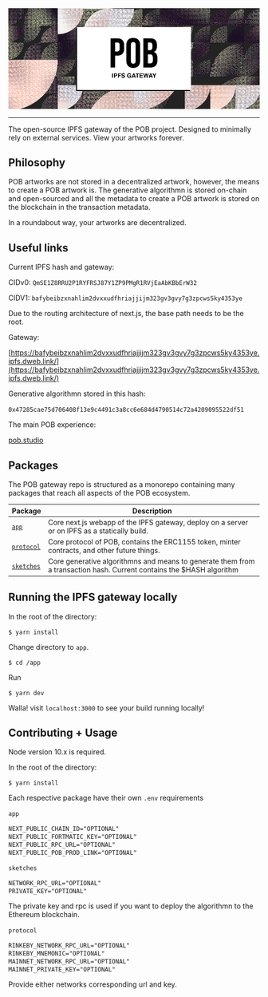 <img src="./images/banner.png" >

---

The open-source IPFS gateway of the POB project. Designed to minimally rely on external services. View your artworks forever.

## Philosophy

POB artworks are not stored in a decentralized artwork, however, the means to create a POB artwork is. The generative algorithmn is stored on-chain and open-sourced and all the metadata to create a POB artwork is stored on the blockchain in the transaction metadata.

In a roundabout way, your artworks are decentralized.

## Useful links

Current IPFS hash and gateway:

CIDv0:
`QmSE1Z8RRU2P1RYFRSJ87Y1ZP9PMgR1RVjEaAbKBbErW32`

CIDV1:
`bafybeibzxnahlim2dvxxudfhriajjijm323gv3gvy7g3zpcws5ky4353ye`

Due to the routing architecture of next.js, the base path needs to be the root.

Gateway:

[https://bafybeibzxnahlim2dvxxudfhriajjijm323gv3gvy7g3zpcws5ky4353ye.ipfs.dweb.link/](https://bafybeibzxnahlim2dvxxudfhriajjijm323gv3gvy7g3zpcws5ky4353ye.ipfs.dweb.link/)

Generative algorithmn stored in this hash:

`0x47285cae75d706408f13e9c4491c3a8cc6e684d4790514c72a4209095522df51`

The main POB experience:

[pob.studio](https://pob.studio)

## Packages

The POB gateway repo is structured as a monorepo containing many packages that reach all aspects of the POB ecosystem.

| Package                                                        | Description                                                                                   |
| -------------------------------------------------------------- | --------------------------------------------------------------------------------------------- |
| [`app`](/app)                   | Core next.js webapp of the IPFS gateway, deploy on a server or on IPFS as a statically build. |
| [`protocol`](/protocol) | Core protocol of POB, contains the ERC1155 token, minter contracts, and other future things. |
| [`sketches`](/sketches) | Core generative algorithmns and means to generate them from a transaction hash. Current contains the $HASH algorithm |

## Running the IPFS gateway locally

In the root of the directory: 

```
$ yarn install
```

Change directory to `app`.
```
$ cd /app
```

Run
```
$ yarn dev
```

Walla! visit `localhost:3000` to see your build running locally!

## Contributing + Usage

Node version 10.x is required.

In the root of the directory: 

```
$ yarn install
```

Each respective package have their own `.env` requirements

`app`
```
NEXT_PUBLIC_CHAIN_ID="OPTIONAL"
NEXT_PUBLIC_FORTMATIC_KEY="OPTIONAL"
NEXT_PUBLIC_RPC_URL="OPTIONAL"
NEXT_PUBLIC_POB_PROD_LINK="OPTIONAL"
```

`sketches`
```
NETWORK_RPC_URL="OPTIONAL"
PRIVATE_KEY="OPTIONAL"
```
The private key and rpc is used if you want to deploy the algorithmn to the Ethereum blockchain.


`protocol`
```
RINKEBY_NETWORK_RPC_URL="OPTIONAL"
RINKEBY_MNEMONIC="OPTIONAL"
MAINNET_NETWORK_RPC_URL="OPTIONAL"
MAINNET_PRIVATE_KEY="OPTIONAL"
```
Provide either networks corresponding url and key.
